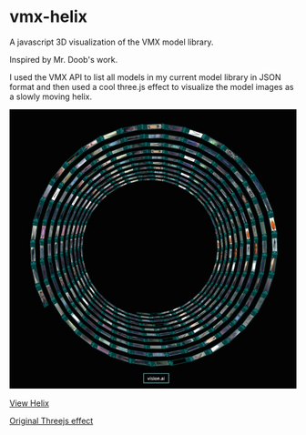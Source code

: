 vmx-helix
=========

A javascript 3D visualization of the VMX model library.

Inspired by Mr. Doob's work.

I used the VMX API to list all models in my current model
library in JSON format and then used a cool three.js effect to
visualize the model images as a slowly moving helix.


![helix](helix.jpg)

[View Helix](http://htmlpreview.github.io/?https://github.com/VISIONAI/vmx-helix/blob/master/index.html)

[Original Threejs effect](http://threejs.org/examples/css3d_periodictable.html)
